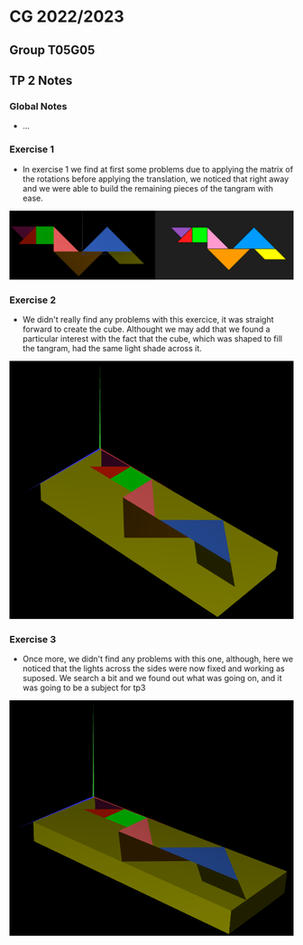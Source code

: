 # CG 2022/2023

## Group T05G05

## TP 2 Notes

### **Global Notes**

- ...

### **Exercise 1**

- In exercise 1 we find at first some problems due to applying the matrix of the rotations before applying the translation, we noticed that right away and we were able to build the remaining pieces of the tangram with ease.

![Screenshot 1 - MyTangram](./screenshots/cg-t05g05-tp2-1-a.png)

### **Exercise 2**

- We didn't really find any problems with this exercice, it was straight forward to create the cube. Althought we may add that we found a particular interest with the fact that the cube, which was shaped to fill the tangram, had the same light shade across it.

![Screenshot 2 - MyCube](screenshots/cg-t05g05-tp2-2-a.png)

### **Exercise 3**

- Once more, we didn't find any problems with this one, although, here we noticed that the lights across the sides were now fixed and working as suposed. We search a bit and we found out what was going on, and it was going to be a subject for tp3

![Screenshot 3 - MyUniteCubeQuad](screenshots/cg-t05g05-tp2-3-a.png)
